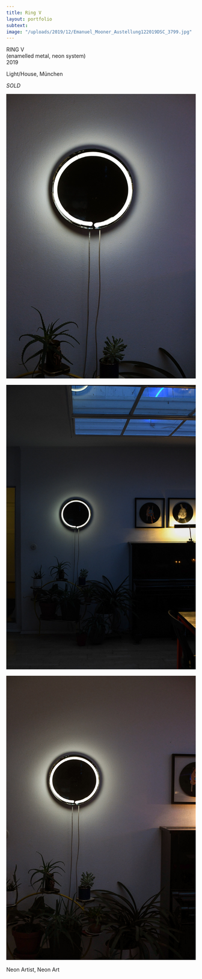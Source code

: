 ```yaml
---
title: Ring V
layout: portfolio
subtext: 
image: "/uploads/2019/12/Emanuel_Mooner_Austellung122019DSC_3799.jpg"
---
```


RING V  
(enamelled metal, neon system)  
2019

Light/House, München

_SOLD_

![y](/uploads/2019/12/Emanuel_Mooner_Austellung122019DSC_3799.jpg)

![x](/uploads/2019/12/Emanuel_Mooner_Austellung122019DSC_3802.jpg)

![c](/uploads/2019/12/Emanuel_Mooner_Austellung122019DSC_3803.jpg)

Neon Artist, Neon Art